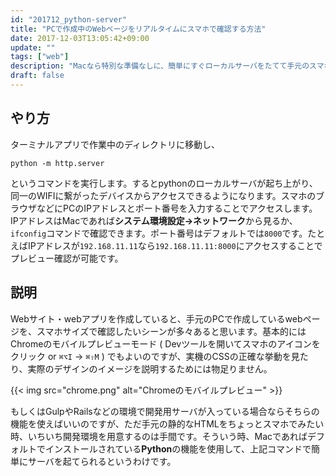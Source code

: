 ```yaml
---
id: "201712_python-server"
title: "PCで作成中のWebページをリアルタイムにスマホで確認する方法"
date: 2017-12-03T13:05:42+09:00
update: ""
tags: ["web"]
description: "Macなら特別な準備なしに、簡単にすぐローカルサーバをたてて手元のスマホから、作成中のWebページ・アプリを確認できます。"
draft: false
---
```


## やり方
ターミナルアプリで作業中のディレクトリに移動し、
```
python -m http.server 
```
というコマンドを実行します。するとpythonのローカルサーバが起ち上がり、同一のWIFIに繋がったデバイスからアクセスできるようになります。スマホのブラウザなどにPCのIPアドレスとポート番号を入力することでアクセスします。IPアドレスはMacであれば<b>システム環境設定→ネットワーク</b>から見るか、`ifconfig`コマンドで確認できます。ポート番号はデフォルトでは`8000`です。たとえばIPアドレスが`192.168.11.11`なら`192.168.11.11:8000`にアクセスすることでプレビュー確認が可能です。

## 説明
Webサイト・webアプリを作成していると、手元のPCで作成しているwebページを、スマホサイズで確認したいシーンが多々あると思います。基本的にはChromeのモバイルプレビューモード ( Devツールを開いてスマホのアイコンをクリック or `⌘⌥I` → `⌘⇧M` ) でもよいのですが、実機のCSSの正確な挙動を見たり、実際のデザインのイメージを説明するためには物足りません。

{{< img src="chrome.png" alt="Chromeのモバイルプレビュー" >}}

もしくはGulpやRailsなどの環境で開発用サーバが入っている場合ならそちらの機能を使えばいいのですが、ただ手元の静的なHTMLをちょっとスマホでみたい時、いちいち開発環境を用意するのは手間です。そういう時、Macであればデフォルトでインストールされている<b>Python</b>の機能を使用して、上記コマンドで簡単にサーバを起てられるというわけです。

